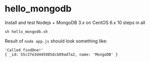 # hello_mongodb
Install and test Nodejs + MongoDB 3.x on CentOS 6.x
10 steps in all

```
sh hello_mongodb.sh
```

Result of `node app.js` should look something like:

```
'Called findOne!'
{ _id: 55c37e3d445985dcb89ad7a2, name: 'MongoDB' }
```
